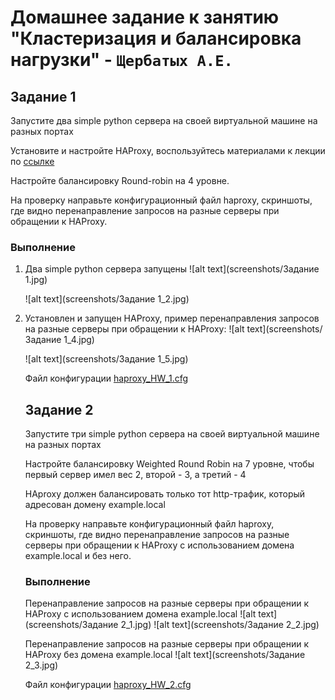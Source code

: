 # Домашнее задание к занятию "Кластеризация и балансировка нагрузки" - `Щербатых А.Е.`
## Задание 1
Запустите два simple python сервера на своей виртуальной машине на разных портах

Установите и настройте HAProxy, воспользуйтесь материалами к лекции по [ссылке](https://github.com/netology-code/sflt-homeworks/blob/main/2)

Настройте балансировку Round-robin на 4 уровне.

На проверку направьте конфигурационный файл haproxy, скриншоты, где видно перенаправление запросов на разные серверы при обращении к HAProxy.

### Выполнение
1. Два simple python сервера запущены
    ![alt text](screenshots/Задание 1.jpg)
   
    ![alt text](screenshots/Задание 1_2.jpg)
3. Установлен и запущен HAProxy, пример перенаправления запросов на разные серверы при обращении к HAProxy:
   ![alt text](screenshots/Задание 1_4.jpg)

   ![alt text](screenshots/Задание 1_5.jpg)

   Файл конфигурации [haproxy_HW_1.cfg](files/haproxy_HW_1.cfg)

   ## Задание 2
   Запустите три simple python сервера на своей виртуальной машине на разных портах
   
   Настройте балансировку Weighted Round Robin на 7 уровне, чтобы первый сервер имел вес 2, второй - 3, а третий - 4
   
   HAproxy должен балансировать только тот http-трафик, который адресован домену example.local
   
   На проверку направьте конфигурационный файл haproxy, скриншоты, где видно перенаправление запросов на разные серверы при обращении к HAProxy c использованием домена example.local и без него.

    ### Выполнение
   Перенаправление запросов на разные серверы при обращении к HAProxy c использованием домена example.local
   ![alt text](screenshots/Задание 2_1.jpg)
    ![alt text](screenshots/Задание 2_2.jpg)

   Перенаправление запросов на разные серверы при обращении к HAProxy без домена example.local
   ![alt text](screenshots/Задание 2_3.jpg)

    Файл конфигурации [haproxy_HW_2.cfg](files/haproxy_HW_2.cfg)
   

   
